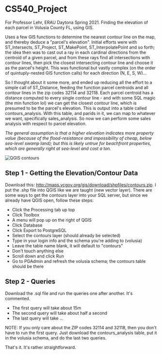 # CS540_Project
For Professor Lehr, ERAU Daytona Spring 2021. Finding the elevation of each parcel in Volusia County FL, using GIS.

Uses a few GIS functions to determine the nearest contour line on the map, and thereby deduce a "parcel's elevation". Initial efforts were with ST_Intersects, ST_Project, ST_MakePoint, ST_InterpolatePoint and so forth; the idea then was to cast out a ray in each cardinal directions from the centroid of a given parcel, and from these rays find all intersections with contour lines, then pick the closest intersecting contour line and choose it as the parcel's height. This was functional but vastly complex (on the order of quintuply-nested GIS function calls) for each direction (N, E, S, W)... 

So I thought about it some more, and ended up reducing all the effort to a simple call of ST_Distance, feeding the function parcel centroids and all contour lines in the zip codes 32114 and 32118. Each parcel centroid has a distance computed to every single contour line - and with some SQL magic (the min function lol) we can get the closest contour line, which is presumed to be the parcel's elevation. This is output into a table called contours_analysis. With this table, and parids in it, we can map to whatever we want, specifically sales_analysis. So now we can perform some sales analysis with respect to parcel elevation.

*The general assumption is that a higher elevation indicates more property value (because of the flood-resistance and impossibility of  cheap, below sea-level swamp land); but this is likely untrue for beachfront properties, which are generally right at sea-level and cost a ton.*

![QGIS contours](https://github.com/Psychobagger/CS540_Project/blob/main/media/contours.PNG)

## Step 1 - Getting the Elevation/Contour Data
Download this: http://maps.vcgov.org/gis/download/shpfiles/contours.zip. I put the .shp file into QGIS like we are taught (new vector layer). There are some ways to get the contours layer into your SQL server, but since we already have QGIS open, follow these steps:

* Click the Processing tab up top
* Click Toolbox
* A menu will pop up on the right of QGIS
* Click Database
* Click Export to PostgreSQL
* Select the contours layer (should already be selected)
* Type in your login info and the schema you're adding to (volusia)
* Leave the table name blank, it will default to "contours"
* Don't touch anything else
* Scroll down and click Run
* Go to PGAdmin and refresh the volusia schema; the contours table should be there

## Step 2 - Queries
Download the .sql file and run the queries one after another. It's commented. 
* The first query will take about 15m
* The second query will take about half a second
* The last query will take ...

NOTE: If you only care about the ZIP codes 32114 and 32118, then you don't have to run the first query. Just download the contours_analysis table, put it in the volusia schema, and do the last two queries.

That's it. It's rather straightforward.

